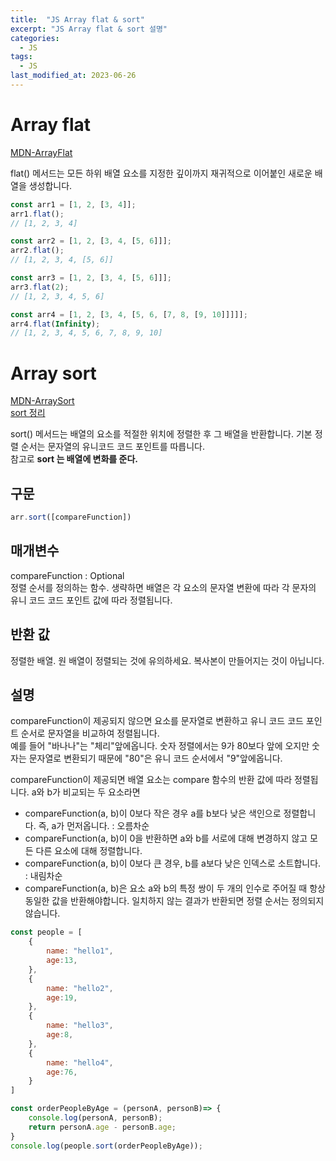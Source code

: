 ```yaml
---
title:  "JS Array flat & sort"
excerpt: "JS Array flat & sort 설명"
categories:
  - JS
tags:
  - JS
last_modified_at: 2023-06-26
---
```


# Array flat
[MDN-ArrayFlat](https://developer.mozilla.org/ko/docs/Web/JavaScript/Reference/Global_Objects/Array/flat)  

flat() 메서드는 모든 하위 배열 요소를 지정한 깊이까지 재귀적으로 이어붙인 새로운 배열을 생성합니다.  

```js
const arr1 = [1, 2, [3, 4]];
arr1.flat();
// [1, 2, 3, 4]

const arr2 = [1, 2, [3, 4, [5, 6]]];
arr2.flat();
// [1, 2, 3, 4, [5, 6]]

const arr3 = [1, 2, [3, 4, [5, 6]]];
arr3.flat(2);
// [1, 2, 3, 4, 5, 6]

const arr4 = [1, 2, [3, 4, [5, 6, [7, 8, [9, 10]]]]];
arr4.flat(Infinity);
// [1, 2, 3, 4, 5, 6, 7, 8, 9, 10]
```

# Array sort 
[MDN-ArraySort](https://developer.mozilla.org/ko/docs/Web/JavaScript/Reference/Global_Objects/Array/sort)  
[sort 정리](https://guiyomi.tistory.com/121)

sort() 메서드는 배열의 요소를 적절한 위치에 정렬한 후 그 배열을 반환합니다. 기본 정렬 순서는 문자열의 유니코드 코드 포인트를 따릅니다.  
참고로 **sort 는 배열에 변화를 준다.**  

## 구문  
```js
arr.sort([compareFunction])
```

## 매개변수
compareFunction : Optional  
정렬 순서를 정의하는 함수. 생략하면 배열은 각 요소의 문자열 변환에 따라 각 문자의 유니 코드 코드 포인트 값에 따라 정렬됩니다.

## 반환 값
정렬한 배열. 원 배열이 정렬되는 것에 유의하세요. 복사본이 만들어지는 것이 아닙니다.


## 설명

compareFunction이 제공되지 않으면 요소를 문자열로 변환하고 유니 코드 코드 포인트 순서로 문자열을 비교하여 정렬됩니다.  
예를 들어 "바나나"는 "체리"앞에옵니다. 숫자 정렬에서는 9가 80보다 앞에 오지만 숫자는 문자열로 변환되기 때문에 "80"은 유니 코드 순서에서 "9"앞에옵니다.  

compareFunction이 제공되면 배열 요소는 compare 함수의 반환 값에 따라 정렬됩니다. a와 b가 비교되는 두 요소라면  

- compareFunction(a, b)이 0보다 작은 경우 a를 b보다 낮은 색인으로 정렬합니다. 즉, a가 먼저옵니다. : 오름차순
- compareFunction(a, b)이 0을 반환하면 a와 b를 서로에 대해 변경하지 않고 모든 다른 요소에 대해 정렬합니다. 
- compareFunction(a, b)이 0보다 큰 경우, b를 a보다 낮은 인덱스로 소트합니다. : 내림차순
- compareFunction(a, b)은 요소 a와 b의 특정 쌍이 두 개의 인수로 주어질 때 항상 동일한 값을 반환해야합니다. 일치하지 않는 결과가 반환되면 정렬 순서는 정의되지 않습니다.

```js
const people = [
    {
        name: "hello1",
        age:13,
    },
    {
        name: "hello2",
        age:19,
    },
    {
        name: "hello3",
        age:8,
    },
    {
        name: "hello4",
        age:76,
    }
]

const orderPeopleByAge = (personA, personB)=> {
    console.log(personA, personB);
    return personA.age - personB.age;
}
console.log(people.sort(orderPeopleByAge));
```
[](https://user-images.githubusercontent.com/105098581/216742604-527b4044-6970-4058-a892-89f819bbe533.png)


